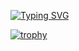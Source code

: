 [![Typing SVG](https://readme-typing-svg.demolab.com?font=Fira+Code&pause=1000&width=435&lines=Hi+my+name+is+Brendan)](https://git.io/typing-svg)

[![trophy](https://github-profile-trophy.vercel.app/?Brendan-Geoghegan=ryo-ma&theme=onedark)](https://github.com/ryo-ma/github-profile-trophy)
